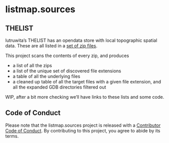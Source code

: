 
<!-- README.md is generated from README.Rmd. Please edit that file -->

# listmap.sources

<!-- badges: start -->
<!-- badges: end -->

## THELIST

lutruwita’s THELIST has an opendata store with local topographic spatial
data. These are all listed in a [set of zip
files](https://listdata.thelist.tas.gov.au/opendata/data).

This project scans the contents of every zip, and produces

- a list of all the zips
- a list of the unique set of discovered file extensions
- a table of all the underlying files
- a cleaned up table of all the target files with a given file
  extension, and all the expanded GDB directories filtered out

WIP, after a bit more checking we’ll have links to these lists and some
code.

## Code of Conduct

Please note that the listmap.sources project is released with a
[Contributor Code of
Conduct](https://contributor-covenant.org/version/2/1/CODE_OF_CONDUCT.html).
By contributing to this project, you agree to abide by its terms.
